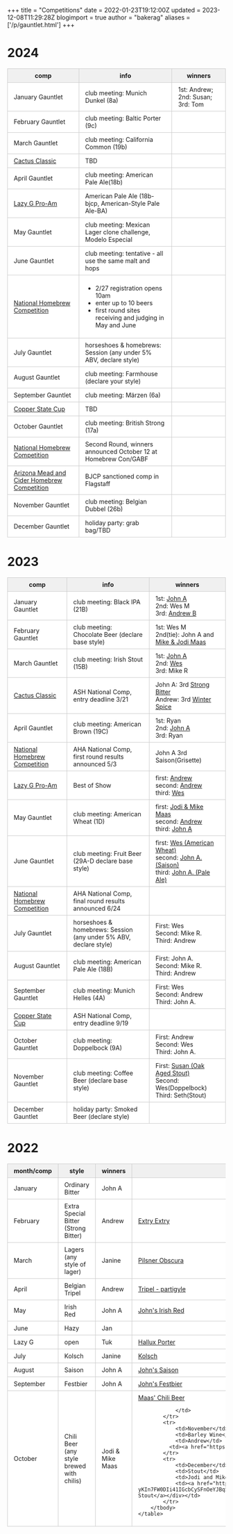 +++
title = "Competitions"
date = 2022-01-23T19:12:00Z
updated = 2023-12-08T11:29:28Z
blogimport = true 
author = "bakerag"
aliases = ['/p/gauntlet.html']
+++

<style>
    table {
        border-collapse: collapse;
        border-spacing: 0px;
        border: 0px;
        font: inherit;
        margin: 1.2em 0px;
        padding: 0px;
    }

    tr {
        background-color: white;
        border-bottom-color: initial;
        border-bottom-style: initial;
        border-image: initial;
        border-left-color: initial;
        border-left-style: initial;
        border-right-color: initial;
        border-right-style: initial;
        border-top-color: rgb(204, 204, 204);
        border-top-style: solid;
        border-width: 1px 0px 0px;
        margin: 0px;
        padding: 0px;
    }

    th {
        background-color: #f0f0f0;
        border: 1px solid rgb(204, 204, 204);
        font-size: 1em;
        font-weight: bold;
        margin: 0px;
        padding: 0.5em 1em;
    }

    tbody {
        border: 0px;
        margin: 0px;
        padding: 0px;
    }

    td {
        border: 1px solid rgb(204, 204, 204);
        font-size: 1em;
        margin: 0px;
        padding: 0.5em 1em;
    }
</style>
<h1>2024</h1>
<div>
    <table>
        <thead>
            <tr>
                <th>comp</th>
                <th>info</th>
                <th>winners</th>
            </tr>
        </thead>
        <tbody>
            <tr>
                <td>January Gauntlet</td>
                <td>club meeting: Munich Dunkel (8a)</td>
                <td>1st: Andrew; 2nd: Susan; 3rd: Tom</td>
            </tr>
            <tr>
                <td>February Gauntlet</td>
                <td>club meeting: Baltic Porter (9c)</td>
                <td></td>
            </tr>
            <tr>
                <td>March Gauntlet</td>
                <td>club meeting: California Common (19b)</td>
                <td></td>
            </tr>
            <tr>
                <td><a href="https://beerawardsplatform.com/2024-ash-cactus-classic">Cactus Classic</a></td>
                <td>TBD</td>
                <td></td>
            </tr>
            <tr>
                <td>April Gauntlet</td>
                <td>club meeting: American Pale Ale(18b)</td>
                <td></td>
            </tr>
			<tr>
                <td><a href="/lazy-g-club-only-competition">Lazy G Pro-Am</a></td>
                <td>American Pale Ale (18b-bjcp, American-Style Pale Ale-BA)</td>
              <td></td>
            </tr>
            <tr>
                <td>May Gauntlet</td>
                <td>club meeting: Mexican Lager clone challenge, Modelo Especial</td>
                <td></td>
            </tr>
            <tr>
                <td>June Gauntlet</td>
                <td>club meeting: tentative - all use the same malt and hops</td>
                <td>
            </tr>
            <tr>
                <td><a href="https://www.homebrewersassociation.org/national-homebrew-competition/">National Homebrew Competition</a></td>
                <td>
                    <ul>
                        <li>2/27 registration opens 10am</li>
                        <li>enter up to 10 beers</li>
                        <li>first round sites receiving and judging in May and June</li>
                    </ul>
                </td>
                <td></td>
            </tr>
            <tr>
                <td>July Gauntlet</td>
                <td>horseshoes &amp; homebrews: Session (any under 5% ABV, declare style)</td>
                <td></td>
            </tr>
            <tr>
                <td>August Gauntlet</td>
                <td>club meeting: Farmhouse (declare your style)</td>
                <td></td>
            </tr>
            <tr>
                <td>September Gauntlet</td>
                <td>club meeting: Märzen (6a)</td>
                <td></td>
            </tr>
            <tr>
                <td><a href="https://azhomebrewers.org/brewcomp/">Copper State Cup</a></td>
                <td>TBD</td>
                <td></td>
            </tr>
            <tr>
                <td>October Gauntlet</td>
                <td>club meeting: British Strong (17a)</td>
                <td></td>
            </tr>
            <tr>
                <td><a href="https://www.homebrewersassociation.org/national-homebrew-competition/">National Homebrew Competition</a></td>
                <td>Second Round, winners announced October 12 at Homebrew Con/GABF</td>
                <td></td>
            </tr>
            <tr>
                <td><a href="https://meadfest.mountaintopmashers.net/">Arizona Mead and Cider Homebrew Competition</a></td>
                <td>BJCP sanctioned comp in Flagstaff</td>
                <td></td>
            </tr>
            <tr>
                <td>November Gauntlet</td>
                <td>club meeting: Belgian Dubbel (26b)</td>
                <td></td>
            </tr>
            <tr>
                <td>December Gauntlet</td>
                <td>holiday party: grab bag/TBD</td>
                <td></td>
            </tr>
        </tbody>
    </table>
</div>

<h1>2023</h1>
<div>
    <table>
        <thead>
            <tr>
                <th>comp</th>
                <th>info</th>
                <th>winners</th>
            </tr>
        </thead>
        <tbody>
            <tr>
                <td>January Gauntlet</td>
                <td>club meeting: Black IPA (21B)</td>
                <td>1st: <a title="click for recipe" href="https://blogger.googleusercontent.com/img/b/R29vZ2xl/AVvXsEhKMsMf6cPUvBfXghGSlZSx1KY3Il7aSCGy8VkaX4NwaMEAkQb751QAMvlypDgdGS_GnGxf6j5ZIJX0deVg6E8Q9GbuCLqu2nOCI9X-6rYHGrcPBVdmuohbmAaZ18AJaURbKwqSBE5LTPyBcxv_kbJI9_u4yR4XuurpUopqg3vfVqDCsojoobjLGJIM1A/s1600/johnBlackIPA.png">John A</a><br>2nd: Wes M<br>3rd: <a title="click for recipe" href="https://share.brewfather.app/KFiSUHhqaGRCCW">Andrew B</a></td>
            </tr>
            <tr>
                <td>February Gauntlet</td>
                <td>club meeting: Chocolate Beer (declare base style)</td>
                <td>1st: Wes M<br>2nd(tie): John A and <a title="click for recipe" href="https://blogger.googleusercontent.com/img/b/R29vZ2xl/AVvXsEgYEcgfdphxGcbCCBVMgwEVOIA2cN6FvI4-Du6Ry0E4qtnPUULZWPuOEWBCkqpmUDc9Qvu39T8ERzassg8c_8JAMHBSL2r30PguxAHv0cQSRexWyQ382gB9Nk8gvK-7OAhkfLEZk5JFMuzfrLiYROk-h4uvpaiAC0M9qG8QuSOKUEXgRWz1TWQ67Ol12w/s551/Screen%20Shot%202023-05-21%20at%209.06.46%20AM.png">Mike &amp; Jodi Maas</a></td>
            </tr>
            <tr>
                <td>March Gauntlet</td>
                <td>club meeting: Irish Stout (15B)</td>
                <td>1st: <a title="click for recipe" href="https://blogger.googleusercontent.com/img/b/R29vZ2xl/AVvXsEj-voGV1AmHsd-ov9zj1LzFnkZKexyyueTG3_yr7k4wzmnE3fqg_ygOZ2HxT4j6dIu7mV4AZ--KezDPakXgEiTs80kfzNXz7OL9PMqRWU2RMyHCJKGYnkrPzMk2E1LSl2dDojpGh7AQKbun8sV28ClRCZ4fbk1Rw5X8v2pVYOEK66DriQm-ntZHbjxBrA/s2400/john-stout.png">John A</a><br>2nd: <a title="click for recipe" href="https://web.brewfather.app/share/7yGLtjYBCDx2no">Wes</a><br>3rd: Mike R</td>
            </tr>
            <tr>
                <td><a href="https://azhomebrewers.org/brewcomp/">Cactus Classic</a></td>
                <td>ASH National Comp, entry deadline 3/21</td>
                <td>John A: 3rd <a title="click for recipe" href="https://blogger.googleusercontent.com/img/b/R29vZ2xl/AVvXsEhKLx_CumJ7JZ_5daZJovZJgOhz1ew0Wp7fVhL0qGOLKoJSamzYIWMVP4qcSwxy9sSd-xhwBdxMdrpA5fllB2cdix7A23-Fv2zQDfrPahdNipkR4T9j5criZPgQl8ZpAbm9HhWRwak-aatcbtU9JOs9D4LbPdpumXqbb6kXKS6Gl-UzRjJO9vgjEDdK-w/s1600/john-esb.png">Strong Bitter</a><br>Andrew: 3rd <a title="click for recipe" href="https://share.brewfather.app/8Xva7JBbaxOJny">Winter Spice</a></td>
            </tr>
            <tr>
                <td>April Gauntlet</td>
                <td>club meeting: American Brown (19C)</td>
                <td>1st: Ryan<br>2nd: <a title="click for recipe" href="https://blogger.googleusercontent.com/img/b/R29vZ2xl/AVvXsEj637ROlu5KLj99FYS0oxcszD1MKy-uKWKaW8Uh32aMzlYaz1-B_kefblefQRzq6RxjbvABf4x9s1D8i2kEu9AvKvh_6KohrbHDx00oWglDX_n4OGqZImxDK8phLi-XekcVgFLECMHgjxiqSQGJKKOhGIw_p6QuwF7ZymbaDWCUoEW4gwyuUBl7_xP8zQ/s1600/john-brown.png">John A</a>	<br>3rd: Ryan</td>
            </tr>
            <tr>
                <td><a href="https://www.homebrewersassociation.org/national-homebrew-competition/">National Homebrew Competition</a></td>
                <td>AHA National Comp, first round results announced 5/3</td>
                <td>John A 3rd Saison(Grisette)</td>
            </tr>
			<tr>
                <td><a href="https://www.whiskeyrowbrewclub.com/p/lazy-g-club-only-competition.html">Lazy G Pro-Am</a></td>
                <td>Best of Show</td>
              <td>first: <a title="click for recipe" href="https://share.brewfather.app/AwbHmKR810Hr5k">Andrew</a><br>
              second: <a title="click for recipe" href="https://share.brewfather.app/HHYYh7snaMr8pt">Andrew</a><br>
              third: <a title="click for recipe" href="https://web.brewfather.app/share/eDEcsxtTzhQe60">Wes</a><br></td>
            </tr>
            <tr>
                <td>May Gauntlet</td>
                <td>club meeting: American Wheat (1D)</td>
                <td>first: <a title="click for recipe" href="https://blogger.googleusercontent.com/img/b/R29vZ2xl/AVvXsEgYEcgfdphxGcbCCBVMgwEVOIA2cN6FvI4-Du6Ry0E4qtnPUULZWPuOEWBCkqpmUDc9Qvu39T8ERzassg8c_8JAMHBSL2r30PguxAHv0cQSRexWyQ382gB9Nk8gvK-7OAhkfLEZk5JFMuzfrLiYROk-h4uvpaiAC0M9qG8QuSOKUEXgRWz1TWQ67Ol12w/s551/Screen%20Shot%202023-05-21%20at%209.06.46%20AM.png">Jodi &amp; Mike Maas</a><br>
              second: <a title="click for recipe" href="https://share.brewfather.app/Giw0CTGcKM5zVJ">Andrew</a><br>
              third: <a title="click for recipe" href="https://blogger.googleusercontent.com/img/b/R29vZ2xl/AVvXsEhvzpOG5li5TIxDhfV-HRE14a6r-U_5ezVepbPE6PnBDhyOsKYqhG_waiTbDkKiCM7qp3GhuulOQvZHsPmPACeq3svLdY7xhAHyWCrmR__hWMAy9sHrAKcMczai7SpojuRtcMfnc-sQWP82vAYco5sAU-7QZOwuC4Yqg0zfjrJU9imqsUog33Gw862X7g/s2400/john-wheat.jpeg">John A</a><br></td>
            </tr>
            <tr>
                <td>June Gauntlet</td>
                <td>club meeting: Fruit Beer (29A-D declare base style)</td>
                <td>first: <a title="click for recipe" href="">Wes (American Wheat)</a><br>
              second: <a title="click for recipe" href="">John A. (Saison)</a><br>
              third: <a title="click for recipe" href="https://blogger.googleusercontent.com/img/b/R29vZ2xl/AVvXsEjNU-Kjo46wXwY4qBdE-2T5E55NcTGgf_RZrsKSeW3JseTkbSfjlIQuuVfc-ITwfr8nfOUJLes6xXM-ToppgqnW1ZofAmK2-l3_TyZYAT1ybpW6ymbVaosSZ1fXXde6RV7YbfPgJg_3-7LVv_qBH0z5vrVxrfws1tPYviuJgu5FprEC9ok5F_0A9RWPETSP/s1600/JohnsGrisette.png">John A. (Pale Ale)</a><br></td>
            </tr>
            <tr>
                <td><a href="https://www.homebrewersassociation.org/national-homebrew-competition/">National Homebrew Competition</a></td>
                <td>AHA National Comp, final round results announced 6/24</td>
                <td></td>
            </tr>
            <tr>
                <td>July Gauntlet</td>
                <td>horseshoes &amp; homebrews: Session (any under 5% ABV, declare style)</td>
                <td>First: Wes<br>Second: Mike R.<br>Third: Andrew</td>
            </tr>
            <tr>
                <td>August Gauntlet</td>
                <td>club meeting: American Pale Ale (18B)</td>
                <td>First: John A.<br>Second: Mike R.<br>Third: Andrew</td>
            </tr>
            <tr>
                <td>September Gauntlet</td>
                <td>club meeting: Munich Helles (4A)</td>
                <td>First: Wes<br>Second: Andrew<br>Third: John A.</td>
            </tr>
            <tr>
                <td><a href="https://azhomebrewers.org/brewcomp/">Copper State Cup</a></td>
                <td>ASH National Comp, entry deadline 9/19</td>
                <td></td>
            </tr>
            <tr>
                <td>October Gauntlet</td>
                <td>club meeting: Doppelbock (9A)</td>
                <td>First: Andrew<br>Second: Wes<br>Third: John A.</td>
            </tr>
            <tr>
                <td>November Gauntlet</td>
                <td>club meeting: Coffee Beer (declare base style)</td>
                <td>First: <a href="https://drive.google.com/file/d/1cGoIep04zgaevY9Uu7DG8cgfcnXncWRb/preview">Susan (Oak Aged Stout)</a><br>Second: Wes(Doppelbock)<br>Third: Seth(Stout)</td>
            </tr>
            <tr>
                <td>December Gauntlet</td>
                <td>holiday party: Smoked Beer (declare style)</td>
                <td></td>
            </tr>
        </tbody>
    </table>
</div>

<h1>2022</h1>
<div>
    <table>
        <thead>
            <tr>
                <th>month/comp</th>
                <th>style</th>
                <th>winners</th>
                <th>recipes</th>
            </tr>
        </thead>
        <tbody>
            <tr>
                <td>January</td>
                <td>Ordinary Bitter</td>
                <td>John A</td>
                <td></td>
            </tr>
            <tr>
                <td>February</td>
                <td>Extra Special Bitter (Strong Bitter)</td>
                <td>Andrew</td>
                <td><a href="https://share.brewfather.app/a0fm3r7eBkg3Vo">Extry Extry</a><br />
                </td>
            </tr>
            <tr>
                <td>March</td>
                <td>Lagers (any style of lager)</td>
                <td>Janine</td>
                <td><a href="https://www.northernbrewer.com/products/pilsner-obscura-schwarzbier-all-grain-recipe-kit">Pilsner
                        Obscura</a>
                </td>
            </tr>
            <tr>
                <td>April</td>
                <td>Belgian Tripel</td>
                <td>Andrew</td>
                <td><a href="https://share.brewfather.app/MDjxewTr1xNwhE">Tripel - partigyle</a>
                </td>
            </tr>
            <tr>
                <td>May</td>
                <td>Irish Red</td>
                <td>John A</td>
                <td><a href="https://blogger.googleusercontent.com/img/b/R29vZ2xl/AVvXsEjaxgENe6ak_oXT-v6bE6Iau2c7Ru8twLaV27DfF4mRIy-loqlg1n-539Zi6yX_o6oXdW5mFSRE4CwWtxhz__Hwn4aEwp94iLtzVT4Xz-RpCOfsjtdbCIYJO3vsvXwk7P9gN1--cA6ygY_sr-1Zes1QPRZFMnXn-Rg4dEiSvupCcn5pOmiHn3TRHpasOw/s759/Johns-Irish-Red.jpg">John's
                        Irish Red</a>
                </td>
            </tr>
            <tr>
                <td>June</td>
                <td>Hazy</td>
                <td>Jan</td>
                <td>
                </td>
            </tr>
            <tr>
                <td>Lazy G</td>
                <td>open</td>
                <td>Tuk</td>
                <td>
                    <a href="https://blogger.googleusercontent.com/img/b/R29vZ2xl/AVvXsEjxHFvEpoJhWRxAkvu5JBftrNSGREIORCSSwAXdNdqDpVn_65D4g-5No5VTFRB6qMVyfz0ANJz7v-3SHVaOoP3zxkBelUHtb30GDHTy_LNnRlY-vB5cu8fIU7LUePwBMWHGlBOVFAF39cqgAYvQx8hemc1Qs5vhkqoXFlyV7wbxJA45Avl514JNcUaErw/s892/Screen%20Shot%202022-06-24%20at%202.32.38%20PM.png">Hallux
                        Porter</a>
                </td>
            </tr>
            <tr>
                <td>July</td>
                <td>Kolsch</td>
                <td>Janine</td>
                <td><a href="https://www.northernbrewer.com/products/kolsch-all-grain-kit">Kolsch</a></td>
            </tr>
            <tr>
                <td>August</td>
                <td>Saison</td>
                <td>John A</td>
                <td><a href="https://blogger.googleusercontent.com/img/b/R29vZ2xl/AVvXsEhUW1AGYGy84CgPzGY8ZnkG5SdPQ0VIzDH_WkF1SILKVRN3J9cBN26ryV1qieGYMiTDuWvFXPepBgRuptc_Ams1juUOH7Ieuz-XV40SMH2-jjdu777GmY9tiKAPN6iNJTnxXoyD-LJDlVLsVBf0mfl7Ce37gWFMG9QJjwxjxEh0VHE4lrJw8s1kswLNug/s287/johnASaison.png">John's
                        Saison</a></td>
            </tr>
            <tr>
                <td>September</td>
                <td>Festbier</td>
                <td>John A</td>
                <td><a href="https://blogger.googleusercontent.com/img/b/R29vZ2xl/AVvXsEjvIwbIzv30AMop5rhnIkorFABjuequboQWZ22GOYovFIRPmYakJdtVwz7Zd8ge9RmaCW4lKj75LYwZONRga7i4IzgQcVu0gisZlQDt05WicP1oQPPPQGkWdA2OTSqin7i5mlzi1keXzqOni44nCVG7rQoTl72CfQNdqn_rGCtyUGw_SKlEHyFZT83SEg/s2400/JAfestbier.jpeg">John's
                        Festbier</a></td>
            </tr>
            <tr>
                <td>October</td>
                <td>Chili Beer (any style brewed with chilis)</td>
                <td>Jodi &amp; Mike Maas</td>
                <td><a href="https://blogger.googleusercontent.com/img/b/R29vZ2xl/AVvXsEhOTdf8I3QmKKG2fRI_mtJUQflhERN6F9ZGr5c6-ZK0VIOWQ50ZY8erzpQJOT_NZggbun44Q7MjDiycI6fRgI4XkvQJpqqzzxvWr85PMuywgnfSBPs7czhKFjHaeHbmwGGXvPbYtJMnhQmQx_w3ouH-Aqro3SthZzkANmtsUJAOY6jnOhZN5cuUjgiOFQ/s1600/Screenshot_20221021_132932.jpg">Maas'
                        Chili Beer</a>

                </td>
            </tr>
            <tr>
                <td>November</td>
                <td>Barley Wine</td>
                <td>Andrew</td>
              <td><a href="https://share.brewfather.app/JK1vgK5uYHdvMA">Samskantch Barleywine</a></td>
            </tr>
            <tr>
                <td>December</td>
                <td>Stout</td>
                <td>Jodi and Mike Maas</td>
                <td><a href="https://blogger.googleusercontent.com/img/b/R29vZ2xl/AVvXsEjt-iR_OGNM9Kx49h-bjkoVGFGhCQjAxV0j-5N8QH5rxyO_bSttHWP-UOkHC-yKIn7FW0DIi41IGcbCySFnOeYJBq5vjsUQ92WmSbTDqMm_CR3DPCzCZQO0mSFlKubybfsh5ldjKfIOQ8JRIN63v39H_-32bJlSmJbq1fXcsv6EmIUnr60oEMSIWSVu_A/s1600/maasCoffeeStout.jpg">Coffe Stout</a></div></td>
            </tr>
        </tbody>
    </table>
</div>

